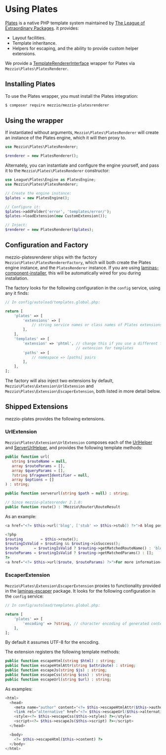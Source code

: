 # Using Plates

[Plates](https://github.com/thephpleague/plates) is a native PHP template system
maintained by [The League of Extraordinary Packages](http://thephpleague.com).
it provides:

- Layout facilities.
- Template inheritance.
- Helpers for escaping, and the ability to provide custom helper extensions.

We provide a [TemplateRendererInterface](interface.md) wrapper for Plates via
`Mezzio\Plates\PlatesRenderer`.

## Installing Plates

To use the Plates wrapper, you must install the Plates integration:

```bash
$ composer require mezzio/mezzio-platesrenderer
```

## Using the wrapper

If instantiated without arguments, `Mezzio\Plates\PlatesRenderer` will create
an instance of the Plates engine, which it will then proxy to.

```php
use Mezzio\Plates\PlatesRenderer;

$renderer = new PlatesRenderer();
```

Alternately, you can instantiate and configure the engine yourself, and pass it
to the `Mezzio\Plates\PlatesRenderer` constructor:

```php
use League\Plates\Engine as PlatesEngine;
use Mezzio\Plates\PlatesRenderer;

// Create the engine instance:
$plates = new PlatesEngine();

// Configure it:
$plates->addFolder('error', 'templates/error/');
$plates->loadExtension(new CustomExtension());

// Inject:
$renderer = new PlatesRenderer($plates);
```

## Configuration and Factory

mezzio-platesrenderer ships with the factory
`Mezzio\Plates\PlatesRendererFactory`, which will both create the
Plates engine instance, and the `PlatesRenderer` instance. If you are using
[laminas-component-installer](https://docs.laminas.dev/laminas-component-installer/),
this will be automatically wired for you during installation.

The factory looks for the following configuration in the `config` service, using
any it finds:

```php
// In config/autoload/templates.global.php:

return [
    'plates' => [
        'extensions' => [
            // string service names or class names of Plates extensions
        ],
    ],
    'templates' => [
        'extension' => 'phtml', // change this if you use a different file
                                // extension for templates
        'paths' => [
            // namespace => [paths] pairs
        ],
    ],
];
```

The factory will also inject two extensions by default,
`Mezzio\Plates\Extension\UrlExtension` and
`Mezzio\Plates\Extension\EscaperExtension`, both listed in more detail
below.

## Shipped Extensions

mezzio-plates provides the following extensions.

### UrlExtension

`Mezzio\Plates\Extension\UrlExtension` composes each of the
[UrlHelper](../helpers/url-helper.md) and [ServerUrlHelper](../helpers/server-url-helper.md),
and provides the following template methods:

```php
public function url(
   string $routeName = null,
   array $routeParams = [],
   array $queryParams = [],
   ?string $fragmentIdentifier = null,
   array $options = []
) : string;

public function serverurl(string $path = null) : string;

// Since mezzio-platesrender 2.1.0:
public function route() : ?Mezzio\Router\RouteResult
```

As an example:

```php
<a href="<?= $this->url('blog', ['stub' => $this->stub]) ?>">A blog post on this</a>

<?php
$routing        = $this->route();
$routingIsValid = $routing && $routing->isSuccess();
$route       = $routingIsValid ? $routing->getMatchedRouteName() : 'blog';
$routeParams = $routingIsValid ? $routing->getMatchedParams() : [];
?>
<a href="<?= $this->url($route, $routeParams) ?>">For more information</a>
```

### EscaperExtension

`Mezzio\Plates\Extension\EscaperExtension` proxies to functionality
provided in the [laminas-escaper](https://docs.laminas.dev/laminas-escaper/)
package. It looks for the following configuration in the `config` service:

```php
// In config/autoload/templates.global.php:

return [
    'plates' => [
        'encoding' => ?string, // character encoding of generated content
    ],
];
```

By default it assumes UTF-8 for the encoding.

The extension registers the following template methods:

```php
public function escapeHtml(string $html) : string;
public function escapeHtmlAttr(string $attribute) : string;
public function escapeJs(string $js) : string;
public function escapeCss(string $css) : string;
public function escapeUrl(string $url) : string;
```

As examples:

```php
<html>
  <head>
    <meta name="author" content="<?= $this->escapeHtmlAttr($this->author) ?>">
    <link rel="alternative" href="<?= $this->escapeUrl($this->alternative) ?>">
    <style><?= $this->escapeCss($this->styles) ?></style>
    <script><?= $this->escapeJs($this->script) ?></script>
  </head>

  <body>
    <?= $this->escapeHtml($this->content) ?>
  </body>
</html>
```
